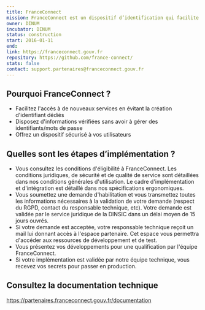 ```yaml
---
title: FranceConnect
mission: FranceConnect est un dispositif d’identification qui facilite l’accès aux services numériques et garantit la sécurisation des informations transmises. 
owner: DINUM
incubator: DINUM
status: construction
start: 2016-01-11
end:
link: https://franceconnect.gouv.fr
repository: https://github.com/france-connect/
stats: false
contact: support.partenaires@franceconnect.gouv.fr
---
```


## Pourquoi FranceConnect ?
- Facilitez l'accès à de nouveaux services en évitant la création d'identifiant dédiés
- Disposez d'informations vérifiées sans avoir à gérer des identifiants/mots de passe
- Offrez un dispositif sécurisé à vos utilisateurs

## Quelles sont les étapes d’implémentation ?
- Vous consultez les conditions d'éligibilité à FranceConnect. Les conditions juridiques, de sécurité et de qualité de service sont détaillées dans nos conditions générales d'utilisation. Le cadre d'implémentation et d'intégration est détaillé dans nos spécifications ergonomiques.
- Vous soumettez une demande d'habilitation et vous transmettez toutes les informations nécessaires à la validation de votre demande (respect du RGPD, contact du responsable technique, etc). Votre demande est validée par le service juridique de la DINSIC dans un délai moyen de 15 jours ouvrés.
- Si votre demande est acceptée, votre responsable technique reçoit un mail lui donnant accès à l'espace partenaire. Cet espace vous permettra d'accéder aux ressources de développement et de test.
- Vous présentez vos développements pour une qualification par l'équipe FranceConnect.
- Si votre implémentation est validée par notre équipe technique, vous recevez vos secrets pour passer en production.

## Consultez la documentation technique
https://partenaires.franceconnect.gouv.fr/documentation
